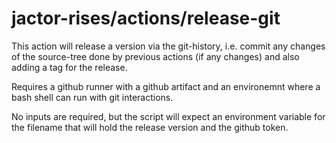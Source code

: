 # jactor-rises/actions/release-git

This action will release a version via the git-history, i.e. commit any
changes of the source-tree done by previous actions (if any changes) and
also adding a tag for the release.

Requires a github runner with a github artifact and an environemnt where
a bash shell can run with git interactions.

No inputs are required, but the script will expect an environment 
variable for the filename that will hold the release version and the
github token.
